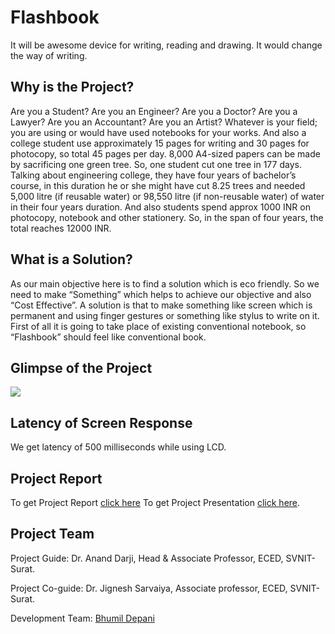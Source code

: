 # Flashbook
It will be awesome device for writing, reading and drawing. It would change the way of writing. 
## Why is the Project?
Are you a Student? Are you an Engineer? Are you a Doctor? Are you a Lawyer? Are you an Accountant? Are you an Artist? Whatever is your field; you are using or would have used notebooks for your works. And also a college student use approximately 15 pages for writing and 30 pages for photocopy, so total 45 pages per day. 8,000 A4-sized papers can be made by sacrificing one green tree. So, one student cut one tree in 177 days. Talking about engineering college, they have four years of bachelor’s course, in this duration he or she might have cut 8.25 trees and needed 5,000 litre (if reusable water) or 98,550 litre (if non-reusable water) of water in their four years duration. And also students spend approx 1000 INR on photocopy, notebook and other stationery. So, in the span of four years, the total reaches 12000 INR.
## What is a Solution?
As our main objective here is to find a solution which is eco friendly. So we need to make “Something” which helps to achieve our objective and also “Cost Effective”. A solution is that to make something like screen which is permanent and using finger gestures or something like stylus to write on it. First of all it is going to take place of existing conventional notebook, so “Flashbook” should feel like conventional book.
## Glimpse of the Project
![](https://github.com/BhumilDepani/Flashbook/blob/master/E-Writer%20Final/20200602_115305.jpg)
## Latency of Screen Response
We get latency of 500 milliseconds while using LCD.
## Project Report
To get Project Report [click here](https://github.com/BhumilDepani/Flashbook/blob/master/E-Writer%20Final/E-Writer%20Project%20Report.pdf)
To get Project Presentation [click here](https://github.com/BhumilDepani/Flashbook/blob/master/E-Writer%20Final/E-Writer%20Presentation.pptx).
## Project Team
Project Guide:
Dr. Anand Darji,
Head & Associate Professor,
ECED, SVNIT-Surat.

Project Co-guide:
Dr. Jignesh Sarvaiya,
Associate professor,
ECED, SVNIT-Surat.

Development Team:
[Bhumil Depani](https://github.com/BhumilDepani)
